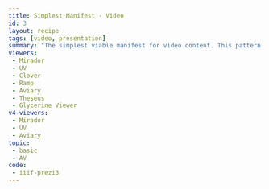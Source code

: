 ```yaml
---
title: Simplest Manifest - Video
id: 3
layout: recipe
tags: [video, presentation]
summary: "The simplest viable manifest for video content. This pattern presents a single video file in a IIIF Presentation resource."
viewers:
 - Mirador
 - UV
 - Clover
 - Ramp
 - Aviary
 - Theseus
 - Glycerine Viewer
v4-viewers:
 - Mirador
 - UV
 - Aviary
topic:
 - basic
 - AV
code:
 - iiif-prezi3
---
```


